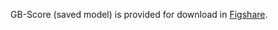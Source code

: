 GB-Score (saved model) is provided for download in [Figshare](https://figshare.com/s/de06af4a9859f39b92cb "Figshare").
